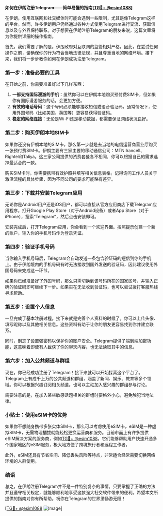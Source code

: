 **如何在伊朗注册Telegram——简单易懂的指南[[TG💪+ @esim1088](https://t.me/s/esim1088)]**

在伊朗，使用互联网和社交媒体时可能会遇到一些限制，尤其是像Telegram这样的平台。然而，许多伊朗用户仍然通过各种方式使用Telegram进行交流、获取信息以及与外界保持联系。对于想要在伊朗注册Telegram的朋友来说，这篇文章将为你提供详细的操作指南。

首先，我们需要了解的是，伊朗政府对互联网的监管相对严格。因此，在尝试任何操作之前，请确保你的行为符合当地法律法规，并且尊重当地的网络环境。接下来，我们将一步步教你如何在伊朗成功注册Telegram。

### 第一步：准备必要的工具

在开始之前，你需要准备好以下几样东西：

1. **一部支持国际漫游的手机**：虽然你可以在伊朗本地购买预付费SIM卡，但如果你有国际漫游服务的话，会更加方便。
2. **有效的电话号码**：这个号码必须能够接收短信或语音验证码。通常情况下，使用外国号码（比如美国、英国等）更容易获得验证码。
3. **稳定的网络连接**：无论是Wi-Fi还是移动数据，都需要保证网络状况良好。

### 第二步：购买伊朗本地SIM卡

如果你还没有伊朗本地的SIM卡，那么第一步就是去当地的电信运营商营业厅购买一张预付费SIM卡。伊朗主要有三家主要的移动通信公司：MTN Irancell、Rightel和Taliya。这三家公司提供的资费套餐各不相同，你可以根据自己的需求选择最适合的一款。

购买SIM卡时，你需要携带有效护照并填写相关信息表格。记得询问工作人员关于激活流程的具体步骤，因为不同公司的要求可能略有差异。

### 第三步：下载并安装Telegram应用

无论你是Android用户还是iOS用户，都可以直接从官方应用商店下载Telegram应用程序。打开Google Play Store（对于Android设备）或者App Store（对于iPhone），搜索“Telegram”，然后点击安装即可。

安装完成后，打开Telegram应用，你会看到一个欢迎界面。按照提示创建一个新的账户，输入你的手机号码作为登录凭证。

### 第四步：验证手机号码

当你输入手机号码后，Telegram会自动发送一条包含验证码的短信到你的手机上。由于伊朗境内的手机号码有时无法接收到国外发送的验证码，因此建议使用外国号码来完成这一环节。

如果你已经准备好了外国号码，那么只需切换到该号码所在的国家区号，并输入正确的验证码即可继续下一步。如果实在无法收到验证码，也可以尝试拨打客服热线寻求帮助。

### 第五步：设置个人信息

一旦完成了基本注册过程，接下来就是完善个人资料的时候了。你可以上传头像、填写昵称以及其他相关信息。这些资料有助于让你的朋友更容易找到你并建立联系。

同时，别忘了设置强密码以保护你的账户安全。Telegram提供了端到端加密功能，这意味着即使有人截获了你的聊天内容，也无法读取其中的信息。

### 第六步：加入公共频道与群组

现在，你已经成功注册了Telegram！接下来就可以开始探索这个平台了。Telegram上有成千上万的公共频道和群组，涵盖了新闻、娱乐、教育等多个领域。你可以根据兴趣订阅相关频道，也可以主动加入感兴趣的群组参与讨论。

需要注意的是，在加入某些敏感话题相关的群组时要格外小心，避免触犯当地法律。

### 小贴士：使用eSIM卡的优势

如果你不想随身携带多张实体SIM卡，那么可以考虑使用eSIM卡。eSIM是一种虚拟SIM卡，无需物理插拔就能轻松更换运营商和服务。目前市面上有许多提供eSIM解决方案的服务商，例如[TG💪+ @esim1088](https://t.me/s/esim1088)，它们能够帮助用户快速开通多个国家地区的eSIM服务，极大地方便了跨境旅行者和远程工作者。

此外，eSIM还具有节省空间、降低丢失风险等特点，非常适合经常需要切换网络环境的人群使用。

### 结语

总之，在伊朗注册Telegram并不是一件特别复杂的事情，只要掌握了正确的方法并且遵守相关规定，就能够顺利地享受这款强大社交软件带来的便利。希望本文所提供的指南对你有所帮助，祝你在Telegram的世界里畅游无阻！

[[TG💪+ @esim1088](https://t.me/s/esim1088) ![Image](https://i.postimg.cc/4NQfJmqS/Snipaste-2025-05-13-00-14-12.png)]